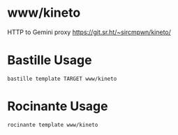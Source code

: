 # www/kineto
HTTP to Gemini proxy
https://git.sr.ht/~sircmpwn/kineto/

# Bastille Usage
```shell
bastille template TARGET www/kineto
```

# Rocinante Usage
```shell
rocinante template www/kineto
```
